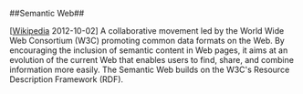 ##Semantic Web##

\[[Wikipedia](http://en.wikipedia.org/wiki/Semantic_Web) 2012-10-02\] A collaborative movement led by the World Wide Web Consortium (W3C) promoting common data formats on the Web. By encouraging the inclusion of semantic content in Web pages, it aims at an evolution of the current Web that enables users to find, share, and combine information more easily. The Semantic Web builds on the W3C's Resource Description Framework (RDF).
